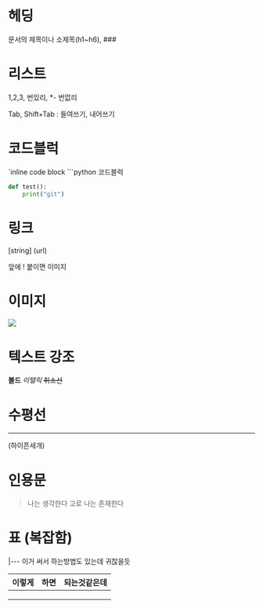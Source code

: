 # 헤딩

문서의 제목이나 소제목(h1~h6), ###



# 리스트

1,2,3, 번있리, *- 번없리

Tab, Shift+Tab : 들여쓰기, 내어쓰기



# 코드블럭

`inline code block ```python 코드블럭



```python
def test():
	print("git")
```

# 링크

[string] (url)

앞에 ! 붙이면 이미지

# 이미지

<img src="C:/Users/kys/Desktop/TIL/test.assets/IMG_1100.JPG">



# 텍스트 강조

**볼드** *이탤릭*  ~~취소선~~



# 수평선

---

(하이픈세개)



# 인용문

> 나는 생각한다 고로 나는 존재한다



# 표 (복잡함)

|--- 이거 써서 하는방법도 있는데 귀찮을듯

| 이렇게 | 하면 | 되는것같은데 |
| :----: | :--: | :----------: |
|        |      |              |
|        |      |              |
|        |      |              |



